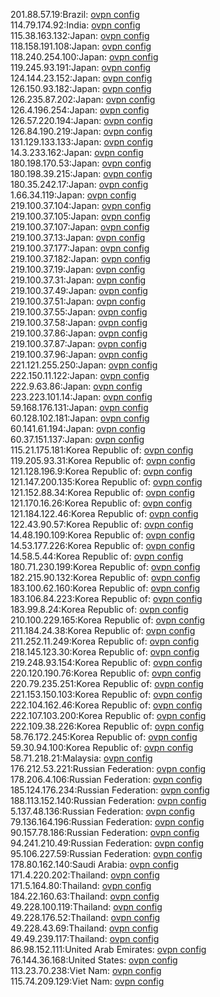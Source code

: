 201.88.57.19:Brazil: [ovpn config](vpn/201_88_57_19.ovpn)  
114.79.174.92:India: [ovpn config](vpn/114_79_174_92.ovpn)  
115.38.163.132:Japan: [ovpn config](vpn/115_38_163_132.ovpn)  
118.158.191.108:Japan: [ovpn config](vpn/118_158_191_108.ovpn)  
118.240.254.100:Japan: [ovpn config](vpn/118_240_254_100.ovpn)  
119.245.93.191:Japan: [ovpn config](vpn/119_245_93_191.ovpn)  
124.144.23.152:Japan: [ovpn config](vpn/124_144_23_152.ovpn)  
126.150.93.182:Japan: [ovpn config](vpn/126_150_93_182.ovpn)  
126.235.87.202:Japan: [ovpn config](vpn/126_235_87_202.ovpn)  
126.4.196.254:Japan: [ovpn config](vpn/126_4_196_254.ovpn)  
126.57.220.194:Japan: [ovpn config](vpn/126_57_220_194.ovpn)  
126.84.190.219:Japan: [ovpn config](vpn/126_84_190_219.ovpn)  
131.129.133.133:Japan: [ovpn config](vpn/131_129_133_133.ovpn)  
14.3.233.162:Japan: [ovpn config](vpn/14_3_233_162.ovpn)  
180.198.170.53:Japan: [ovpn config](vpn/180_198_170_53.ovpn)  
180.198.39.215:Japan: [ovpn config](vpn/180_198_39_215.ovpn)  
180.35.242.17:Japan: [ovpn config](vpn/180_35_242_17.ovpn)  
1.66.34.119:Japan: [ovpn config](vpn/1_66_34_119.ovpn)  
219.100.37.104:Japan: [ovpn config](vpn/219_100_37_104.ovpn)  
219.100.37.105:Japan: [ovpn config](vpn/219_100_37_105.ovpn)  
219.100.37.107:Japan: [ovpn config](vpn/219_100_37_107.ovpn)  
219.100.37.13:Japan: [ovpn config](vpn/219_100_37_13.ovpn)  
219.100.37.177:Japan: [ovpn config](vpn/219_100_37_177.ovpn)  
219.100.37.182:Japan: [ovpn config](vpn/219_100_37_182.ovpn)  
219.100.37.19:Japan: [ovpn config](vpn/219_100_37_19.ovpn)  
219.100.37.31:Japan: [ovpn config](vpn/219_100_37_31.ovpn)  
219.100.37.49:Japan: [ovpn config](vpn/219_100_37_49.ovpn)  
219.100.37.51:Japan: [ovpn config](vpn/219_100_37_51.ovpn)  
219.100.37.55:Japan: [ovpn config](vpn/219_100_37_55.ovpn)  
219.100.37.58:Japan: [ovpn config](vpn/219_100_37_58.ovpn)  
219.100.37.86:Japan: [ovpn config](vpn/219_100_37_86.ovpn)  
219.100.37.87:Japan: [ovpn config](vpn/219_100_37_87.ovpn)  
219.100.37.96:Japan: [ovpn config](vpn/219_100_37_96.ovpn)  
221.121.255.250:Japan: [ovpn config](vpn/221_121_255_250.ovpn)  
222.150.11.122:Japan: [ovpn config](vpn/222_150_11_122.ovpn)  
222.9.63.86:Japan: [ovpn config](vpn/222_9_63_86.ovpn)  
223.223.101.14:Japan: [ovpn config](vpn/223_223_101_14.ovpn)  
59.168.176.131:Japan: [ovpn config](vpn/59_168_176_131.ovpn)  
60.128.102.181:Japan: [ovpn config](vpn/60_128_102_181.ovpn)  
60.141.61.194:Japan: [ovpn config](vpn/60_141_61_194.ovpn)  
60.37.151.137:Japan: [ovpn config](vpn/60_37_151_137.ovpn)  
115.21.175.181:Korea Republic of: [ovpn config](vpn/115_21_175_181.ovpn)  
119.205.93.31:Korea Republic of: [ovpn config](vpn/119_205_93_31.ovpn)  
121.128.196.9:Korea Republic of: [ovpn config](vpn/121_128_196_9.ovpn)  
121.147.200.135:Korea Republic of: [ovpn config](vpn/121_147_200_135.ovpn)  
121.152.88.34:Korea Republic of: [ovpn config](vpn/121_152_88_34.ovpn)  
121.170.16.26:Korea Republic of: [ovpn config](vpn/121_170_16_26.ovpn)  
121.184.122.46:Korea Republic of: [ovpn config](vpn/121_184_122_46.ovpn)  
122.43.90.57:Korea Republic of: [ovpn config](vpn/122_43_90_57.ovpn)  
14.48.190.109:Korea Republic of: [ovpn config](vpn/14_48_190_109.ovpn)  
14.53.177.226:Korea Republic of: [ovpn config](vpn/14_53_177_226.ovpn)  
14.58.5.44:Korea Republic of: [ovpn config](vpn/14_58_5_44.ovpn)  
180.71.230.199:Korea Republic of: [ovpn config](vpn/180_71_230_199.ovpn)  
182.215.90.132:Korea Republic of: [ovpn config](vpn/182_215_90_132.ovpn)  
183.100.62.160:Korea Republic of: [ovpn config](vpn/183_100_62_160.ovpn)  
183.106.84.223:Korea Republic of: [ovpn config](vpn/183_106_84_223.ovpn)  
183.99.8.24:Korea Republic of: [ovpn config](vpn/183_99_8_24.ovpn)  
210.100.229.165:Korea Republic of: [ovpn config](vpn/210_100_229_165.ovpn)  
211.184.24.38:Korea Republic of: [ovpn config](vpn/211_184_24_38.ovpn)  
211.252.11.249:Korea Republic of: [ovpn config](vpn/211_252_11_249.ovpn)  
218.145.123.30:Korea Republic of: [ovpn config](vpn/218_145_123_30.ovpn)  
219.248.93.154:Korea Republic of: [ovpn config](vpn/219_248_93_154.ovpn)  
220.120.190.76:Korea Republic of: [ovpn config](vpn/220_120_190_76.ovpn)  
220.79.235.251:Korea Republic of: [ovpn config](vpn/220_79_235_251.ovpn)  
221.153.150.103:Korea Republic of: [ovpn config](vpn/221_153_150_103.ovpn)  
222.104.162.46:Korea Republic of: [ovpn config](vpn/222_104_162_46.ovpn)  
222.107.103.200:Korea Republic of: [ovpn config](vpn/222_107_103_200.ovpn)  
222.109.38.226:Korea Republic of: [ovpn config](vpn/222_109_38_226.ovpn)  
58.76.172.245:Korea Republic of: [ovpn config](vpn/58_76_172_245.ovpn)  
59.30.94.100:Korea Republic of: [ovpn config](vpn/59_30_94_100.ovpn)  
58.71.218.21:Malaysia: [ovpn config](vpn/58_71_218_21.ovpn)  
176.212.53.221:Russian Federation: [ovpn config](vpn/176_212_53_221.ovpn)  
178.206.4.106:Russian Federation: [ovpn config](vpn/178_206_4_106.ovpn)  
185.124.176.234:Russian Federation: [ovpn config](vpn/185_124_176_234.ovpn)  
188.113.152.140:Russian Federation: [ovpn config](vpn/188_113_152_140.ovpn)  
5.137.48.136:Russian Federation: [ovpn config](vpn/5_137_48_136.ovpn)  
79.136.164.196:Russian Federation: [ovpn config](vpn/79_136_164_196.ovpn)  
90.157.78.186:Russian Federation: [ovpn config](vpn/90_157_78_186.ovpn)  
94.241.210.49:Russian Federation: [ovpn config](vpn/94_241_210_49.ovpn)  
95.106.227.59:Russian Federation: [ovpn config](vpn/95_106_227_59.ovpn)  
178.80.162.140:Saudi Arabia: [ovpn config](vpn/178_80_162_140.ovpn)  
171.4.220.202:Thailand: [ovpn config](vpn/171_4_220_202.ovpn)  
171.5.164.80:Thailand: [ovpn config](vpn/171_5_164_80.ovpn)  
184.22.160.63:Thailand: [ovpn config](vpn/184_22_160_63.ovpn)  
49.228.100.119:Thailand: [ovpn config](vpn/49_228_100_119.ovpn)  
49.228.176.52:Thailand: [ovpn config](vpn/49_228_176_52.ovpn)  
49.228.43.69:Thailand: [ovpn config](vpn/49_228_43_69.ovpn)  
49.49.239.117:Thailand: [ovpn config](vpn/49_49_239_117.ovpn)  
86.98.152.111:United Arab Emirates: [ovpn config](vpn/86_98_152_111.ovpn)  
76.144.36.168:United States: [ovpn config](vpn/76_144_36_168.ovpn)  
113.23.70.238:Viet Nam: [ovpn config](vpn/113_23_70_238.ovpn)  
115.74.209.129:Viet Nam: [ovpn config](vpn/115_74_209_129.ovpn)  
